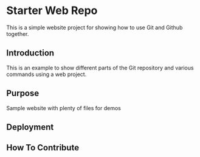 # Starter Web Repo

This is a simple website project for showing how to use Git and Github together.
## Introduction

This is an example to show different parts of the Git repository and various commands using a web project.

## Purpose

Sample website with plenty of files for demos

## Deployment

## How To Contribute